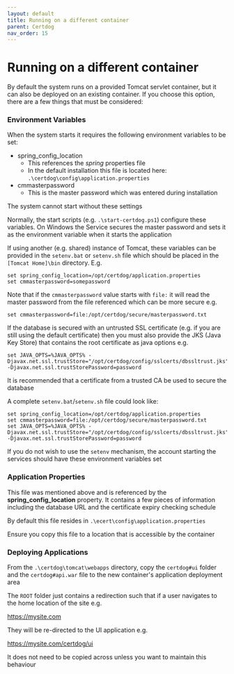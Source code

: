 ```yaml
---
layout: default
title: Running on a different container
parent: Certdog
nav_order: 15
---
```


# Running on a different container



By default the system runs on a provided Tomcat servlet container, but it can also be deployed on an existing container. If you choose this option, there are a few things that must be considered:



### Environment Variables

When the system starts it requires the following environment variables to be set:

* spring_config_location
  * This references the *spring* properties file
  * In the default installation this file is located here:
  ``.\certdog\config\application.properties``
* cmmasterpassword
  * This is the master password which was entered during installation



The system cannot start without these settings  

Normally, the start scripts (e.g. ``.\start-certdog.ps1``) configure these variables. On Windows the Service secures the master password and sets it as the environment variable when it starts the application



If using another (e.g. shared) instance of Tomcat, these variables can be provided in the ``setenv.bat`` or ``setenv.sh`` file which should be placed in the ``[Tomcat Home]\bin`` directory. E.g.

```shell
set spring_config_location=/opt/certdog/application.properties
set cmmasterpassword=somepassword
```

Note that if the ``cmmasterpassword`` value starts with ``file:`` it will read the master password from the file referenced which can be more secure e.g.
```shell
set cmmasterpassword=file:/opt/certdog/secure/masterpassword.txt
```



If the database is secured with an untrusted SSL certificate (e.g. if you are still using the default certificate) then you must also provide the JKS (Java Key Store) that contains the root certificate as java options e.g.

```shell
set JAVA_OPTS=%JAVA_OPTS% -Djavax.net.ssl.trustStore="/opt/certdog/config/sslcerts/dbssltrust.jks" -Djavax.net.ssl.trustStorePassword=password
```

It is recommended that a certificate from a trusted CA be used to secure the database



A complete ``setenv.bat``/``setenv.sh`` file could look like:

```shell
set spring_config_location=/opt/certdog/application.properties
set cmmasterpassword=file:/opt/certdog/secure/masterpassword.txt
set JAVA_OPTS=%JAVA_OPTS% -Djavax.net.ssl.trustStore="/opt/certdog/config/sslcerts/dbssltrust.jks" -Djavax.net.ssl.trustStorePassword=password
```



If you do not wish to use the ``setenv`` mechanism, the account starting the services should have these environment variables set



### Application Properties

This file was mentioned above and is referenced by the **spring_config_location** property. It contains a few pieces of information including the database URL and the certificate expiry checking schedule  

By default this file resides in ``.\ecert\config\application.properties``  

Ensure you copy this file to a location that is accessible by the container




### Deploying Applications

From the ``.\certdog\tomcat\webapps`` directory, copy the ``certdog#ui`` folder and the ``certdog#api.war`` file to the new container's application deployment area  

The ``ROOT`` folder just contains a redirection such that if a user navigates to the home location of the site e.g.  

https://mysite.com  

They will be re-directed to the UI application e.g.  

https://mysite.com/certdog/ui  

It does not need to be copied across unless you want to maintain this behaviour



 